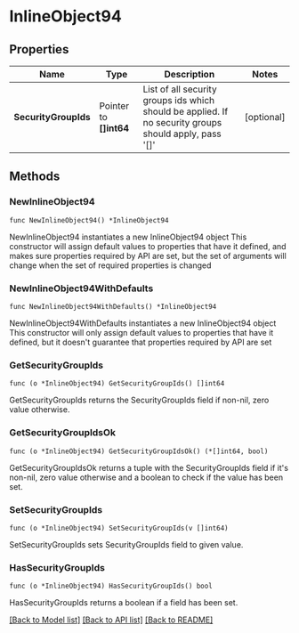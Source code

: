 # InlineObject94

## Properties

Name | Type | Description | Notes
------------ | ------------- | ------------- | -------------
**SecurityGroupIds** | Pointer to **[]int64** | List of all security groups ids which should be applied. If no security groups should apply, pass &#39;[]&#39; | [optional] 

## Methods

### NewInlineObject94

`func NewInlineObject94() *InlineObject94`

NewInlineObject94 instantiates a new InlineObject94 object
This constructor will assign default values to properties that have it defined,
and makes sure properties required by API are set, but the set of arguments
will change when the set of required properties is changed

### NewInlineObject94WithDefaults

`func NewInlineObject94WithDefaults() *InlineObject94`

NewInlineObject94WithDefaults instantiates a new InlineObject94 object
This constructor will only assign default values to properties that have it defined,
but it doesn't guarantee that properties required by API are set

### GetSecurityGroupIds

`func (o *InlineObject94) GetSecurityGroupIds() []int64`

GetSecurityGroupIds returns the SecurityGroupIds field if non-nil, zero value otherwise.

### GetSecurityGroupIdsOk

`func (o *InlineObject94) GetSecurityGroupIdsOk() (*[]int64, bool)`

GetSecurityGroupIdsOk returns a tuple with the SecurityGroupIds field if it's non-nil, zero value otherwise
and a boolean to check if the value has been set.

### SetSecurityGroupIds

`func (o *InlineObject94) SetSecurityGroupIds(v []int64)`

SetSecurityGroupIds sets SecurityGroupIds field to given value.

### HasSecurityGroupIds

`func (o *InlineObject94) HasSecurityGroupIds() bool`

HasSecurityGroupIds returns a boolean if a field has been set.


[[Back to Model list]](../README.md#documentation-for-models) [[Back to API list]](../README.md#documentation-for-api-endpoints) [[Back to README]](../README.md)


